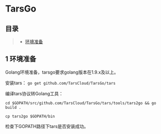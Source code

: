 # TarsGo

## 目录

> * [环境准备](tarsgo.md#chapter-1)

## 1 环境准备 <a id="chapter-1"></a>

Golang环境准备，tarsgo要求golang版本在1.9.x及以上。

安装tars： `go get github.com/TarsCloud/TarsGo/tars`

编译tars协议转Golang工具：

```text
cd $GOPATH/src/github.com/TarsCloud/TarsGo/tars/tools/tars2go && go build . 

cp tars2go $GOPATH/bin
```

检查下GOPATH路径下tars是否安装成功。

